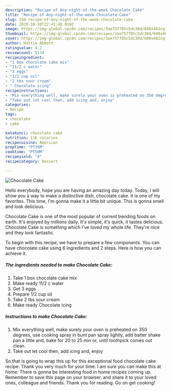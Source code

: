 ```yaml
---
description: "Recipe of Any-night-of-the-week Chocolate Cake"
title: "Recipe of Any-night-of-the-week Chocolate Cake"
slug: 194-recipe-of-any-night-of-the-week-chocolate-cake
date: 2020-10-30T22:41:48.019Z
image: https://img-global.cpcdn.com/recipes/3ae757705c5dc30d/680x482cq70/chocolate-cake-recipe-main-photo.jpg
thumbnail: https://img-global.cpcdn.com/recipes/3ae757705c5dc30d/680x482cq70/chocolate-cake-recipe-main-photo.jpg
cover: https://img-global.cpcdn.com/recipes/3ae757705c5dc30d/680x482cq70/chocolate-cake-recipe-main-photo.jpg
author: Hattie Abbott
ratingvalue: 4.2
reviewcount: 5134
recipeingredient:
- "1 box chocolate cake mix"
- "11/2 c water"
- "3 eggs"
- "1/2 cup oil"
- "2 tbs sour cream"
- " Chocolate icing"
recipeinstructions:
- "Mix everything well, make surely your oven is preheated on 350 degrees, use cooking spray in bunt pan spray lightly, add batter shake pan a little and, bake for 20 to 25 min or, until toothpick comes out clean."
- "Take out let cool then, add icing and, enjoy"
categories:
- Recipe
tags:
- chocolate
- cake

katakunci: chocolate cake 
nutrition: 116 calories
recipecuisine: American
preptime: "PT35M"
cooktime: "PT50M"
recipeyield: "4"
recipecategory: Dessert

---
```



![Chocolate Cake](https://img-global.cpcdn.com/recipes/3ae757705c5dc30d/680x482cq70/chocolate-cake-recipe-main-photo.jpg)

Hello everybody, hope you are having an amazing day today. Today, I will show you a way to make a distinctive dish, chocolate cake. It is one of my favorites. This time, I'm gonna make it a little bit unique. This is gonna smell and look delicious.

Chocolate Cake is one of the most popular of current trending foods on earth. It's enjoyed by millions daily. It's simple, it's quick, it tastes delicious. Chocolate Cake is something which I've loved my whole life. They're nice and they look fantastic.




To begin with this recipe, we have to prepare a few components. You can have chocolate cake using 6 ingredients and 2 steps. Here is how you can achieve it.

<!--inarticleads1-->

##### The ingredients needed to make Chocolate Cake:

1. Take 1 box chocolate cake mix
1. Make ready 11/2 c water
1. Get 3 eggs
1. Prepare 1/2 cup oil
1. Take 2 tbs sour cream
1. Make ready  Chocolate icing




<!--inarticleads2-->

##### Instructions to make Chocolate Cake:

1. Mix everything well, make surely your oven is preheated on 350 degrees, use cooking spray in bunt pan spray lightly, add batter shake pan a little and, bake for 20 to 25 min or, until toothpick comes out clean.
1. Take out let cool then, add icing and, enjoy




So that is going to wrap this up for this exceptional food chocolate cake recipe. Thank you very much for your time. I am sure you can make this at home. There is gonna be interesting food in home recipes coming up. Remember to save this page on your browser, and share it to your loved ones, colleague and friends. Thank you for reading. Go on get cooking!
